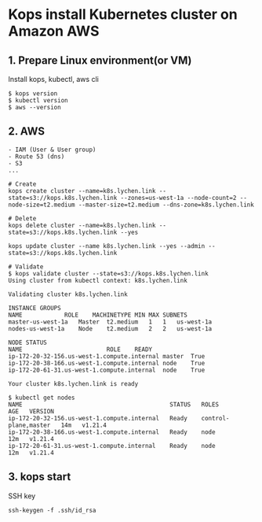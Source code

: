 # Kops install Kubernetes cluster on Amazon AWS
## 1. Prepare Linux environment(or VM)

Install kops, kubectl, aws cli

```
$ kops version
$ kubectl version
$ aws --version
```

## 2. AWS
    - IAM (User & User group)
    - Route 53 (dns)
    - S3
    ...

```
# Create 
kops create cluster --name=k8s.lychen.link --state=s3://kops.k8s.lychen.link --zones=us-west-1a --node-count=2 --node-size=t2.medium --master-size=t2.medium --dns-zone=k8s.lychen.link

# Delete
kops delete cluster --name=k8s.lychen.link --state=s3://kops.k8s.lychen.link --yes

kops update cluster --name k8s.lychen.link --yes --admin --state=s3://kops.k8s.lychen.link
```

```
# Validate
$ kops validate cluster --state=s3://kops.k8s.lychen.link
Using cluster from kubectl context: k8s.lychen.link

Validating cluster k8s.lychen.link

INSTANCE GROUPS
NAME			ROLE	MACHINETYPE	MIN	MAX	SUBNETS
master-us-west-1a	Master	t2.medium	1	1	us-west-1a
nodes-us-west-1a	Node	t2.medium	2	2	us-west-1a

NODE STATUS
NAME						ROLE	READY
ip-172-20-32-156.us-west-1.compute.internal	master	True
ip-172-20-38-166.us-west-1.compute.internal	node	True
ip-172-20-61-31.us-west-1.compute.internal	node	True

Your cluster k8s.lychen.link is ready

$ kubectl get nodes
NAME                                          STATUS   ROLES                  AGE   VERSION
ip-172-20-32-156.us-west-1.compute.internal   Ready    control-plane,master   14m   v1.21.4
ip-172-20-38-166.us-west-1.compute.internal   Ready    node                   12m   v1.21.4
ip-172-20-61-31.us-west-1.compute.internal    Ready    node                   12m   v1.21.4
```


## 3. kops start

SSH key

```
ssh-keygen -f .ssh/id_rsa
```

